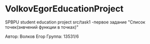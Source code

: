 # VolkovEgorEducationProject
SPBPU student education project
src/task1 -первое задание "Список точек(знвчений функции в точках)"

Автор: Волков Егор
Группа: 13531/6
